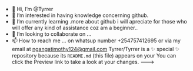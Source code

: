 - 👋 Hi, I’m @Tyrrer
- 👀 I’m interested in having knowledge concerning github.
- 🌱 I’m currently learning .more about github i will apreciate for those who will offer any kind of assistance coz am a beginner..
- 💞️ I’m looking to collaborate on ...
- 📫 How to reach me ...
on whatsup number +254757412695  or via my email at ngangatimothy124@gmail.com
Tyrrer/Tyrrer is a ✨ special ✨ repository because its `README.md` (this file) appears on your
You can click the Preview link to take a look at your changes.
--->
